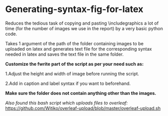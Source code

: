 # Generating-syntax-fig-for-latex

Reduces the tedious task of copying and pasting \includegraphics a lot of time (for the number of images we 
use in the report) by a very basic python code.


Takes 1 argument of the path of the folder containing images to be uploaded on latex and generates text file for the 
corresponding syntax needed in latex and saves the text file in the same folder.


**Customize the fwrite part of the script as per your need such as:**

1.Adjust the height and width of image before running the script.

2.Add in caption and label syntax if you want to beforehand.

**Make sure the folder does not contain anything other than the images.**

*Also found this bash script which uploads files to overleaf:*
https://github.com/Witiko/overleaf-upload/blob/master/overleaf-upload.sh
